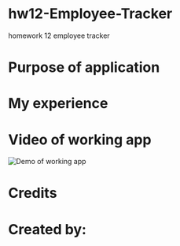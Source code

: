 # hw12-Employee-Tracker
homework 12 employee tracker 


# Purpose of application


# My experience 


# Video of working app
![Demo of working app](hw-12-demo.gif)

# Credits

# Created by:
